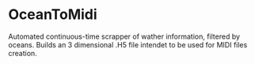 # OceanToMidi
Automated continuous-time scrapper of wather information, filtered by oceans. Builds an 3 dimensional .H5 file intendet to be used for MIDI files creation.
